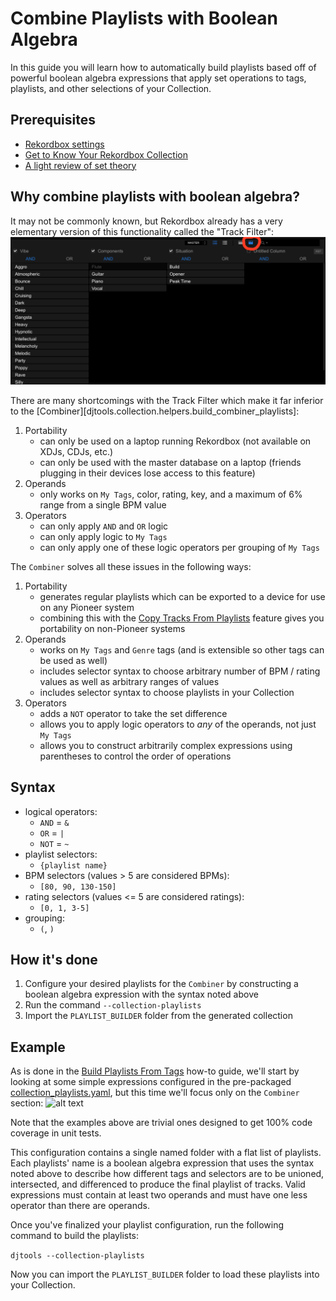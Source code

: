 # Combine Playlists with Boolean Algebra

In this guide you will learn how to automatically build playlists based off of powerful boolean algebra expressions that apply set operations to tags, playlists, and other selections of your Collection.

## Prerequisites

* [Rekordbox settings](../tutorials/getting_started/setup.md#importing-tracks-from-xml)
* [Get to Know Your Rekordbox Collection](../conceptual_guides/rekordbox_collection.md)
* [A light review of set theory](https://en.wikipedia.org/wiki/Set_theory#Basic_concepts_and_notation)

## Why combine playlists with boolean algebra?
It may not be commonly known, but Rekordbox already has a very elementary version of this functionality called the "Track Filter":
![alt text](../../images/Rekordbox_track_filter.png "Rekordbox Track Filter")

There are many shortcomings with the Track Filter which make it far inferior to the [Combiner][djtools.collection.helpers.build_combiner_playlists]:

1. Portability
    * can only be used on a laptop running Rekordbox (not available on XDJs, CDJs, etc.)
    * can only be used with the master database on a laptop (friends plugging in their devices lose access to this feature)
1. Operands
    * only works on `My Tags`, color, rating, key, and a maximum of 6% range from a single BPM value
1. Operators
    * can only apply `AND` and `OR` logic
    * can only apply logic to `My Tags`
    * can only apply one of these logic operators per grouping of `My Tags`

The `Combiner` solves all these issues in the following ways:

1. Portability
    * generates regular playlists which can be exported to a device for use on any Pioneer system
    * combining this with the [Copy Tracks From Playlists](../how_to_guides/copy_playlists.md) feature gives you portability on non-Pioneer systems
1. Operands
    * works on `My Tags` and `Genre` tags (and is extensible so other tags can be used as well)
    * includes selector syntax to choose arbitrary number of BPM / rating values as well as arbitrary ranges of values
    * includes selector syntax to choose playlists in your Collection
1. Operators
    * adds a `NOT` operator to take the set difference
    * allows you to apply logic operators to *any* of the operands, not just `My Tags`
    * allows you to construct arbitrarily complex expressions using parentheses to control the order of operations

## Syntax

* logical operators:
    - `AND` = `&`
    - `OR` = `|`
    - `NOT` = `~`
* playlist selectors:
    - `{playlist name}`
* BPM selectors (values > 5 are considered BPMs):
    - `[80, 90, 130-150]`
* rating selectors (values <= 5 are considered ratings):
    - `[0, 1, 3-5]`
* grouping:
    - `(`, `)`

## How it's done

1. Configure your desired playlists for the `Combiner` by constructing a boolean algebra expression with the syntax noted above
1. Run the command `--collection-playlists`
1. Import the `PLAYLIST_BUILDER` folder from the generated collection

## Example
As is done in the [Build Playlists From Tags](collection_playlists.md#example) how-to guide, we'll start by looking at some simple expressions configured in the pre-packaged [collection_playlists.yaml](https://github.com/a-rich/DJ-Tools/blob/main/djtools/configs/collection_playlists.yaml), but this time we'll focus only on the `Combiner` section:
![alt text](../../images/Rekordbox_playlists_yaml.png "Collection playlists YAML")

Note that the examples above are trivial ones designed to get 100% code coverage in unit tests.

This configuration contains a single named folder with a flat list of playlists. Each playlists' name is a boolean algebra expression that uses the syntax noted above to describe how different tags and selectors are to be unioned, intersected, and differenced to produce the final playlist of tracks. Valid expressions must contain at least two operands and must have one less operator than there are operands. 

Once you've finalized your playlist configuration, run the following command to build the playlists:

`djtools --collection-playlists`

Now you can import the `PLAYLIST_BUILDER` folder to load these playlists into your Collection.
